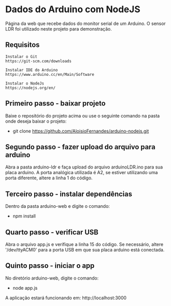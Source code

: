 # Dados do Arduino com NodeJS
 Página da web que recebe dados do monitor serial de um Arduino. O sensor LDR foi utilizado neste projeto para demonstração.

 ## Requisitos
    Instalar o Git
    https://git-scm.com/downloads

    Instalar IDE do Arduino
    https://www.arduino.cc/en/Main/Software

    Instalar o NodeJs
    https://nodejs.org/en/

## Primeiro passo - baixar projeto
Baixe o repositório do projeto acima ou use o seguinte comando na pasta onde deseja baixar o projeto:
- git clone https://github.com/AloisioFernandes/arduino-nodejs.git

## Segundo passo - fazer upload do arquivo para arduino
Abra a pasta arduino-ldr e faça upload do arquivo arduinoLDR.ino para sua placa arduino. A porta analógica utilizada é A2, se estiver utilizando uma porta diferente, altere a linha 1 do código.

## Terceiro passo - instalar dependências
Dentro da pasta arduino-web e digite o comando:
- npm install

## Quarto passo - verificar USB 
Abra o arquivo app.js e verifique a linha 15 do código. Se necessário, altere '/dev/ttyACM0' para a porta USB em que sua placa arduino está conectada.

## Quinto passo - iniciar o app
No diretório arduino-web, digite o comando:
- node app.js

A aplicação estará funcionando em: http://localhost:3000 